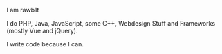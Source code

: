 I am rawb1t

I do PHP, Java, JavaScript, some C++, Webdesign Stuff and Frameworks (mostly Vue and jQuery).

I write code because I can.

<!---
rawb1t/rawb1t is a ✨ special ✨ repository because its `README.md` (this file) appears on your GitHub profile.
You can click the Preview link to take a look at your changes.
--->
